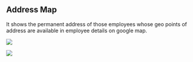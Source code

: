 ## Address Map

It shows the permanent address of those employees whose geo points of address are available in employee details on google map.

![](http://docs.risersoft.com/hrmnirvana/ImagesExt/image8_223.png)

![](http://docs.risersoft.com/hrmnirvana/ImagesExt/image8_224.jpg)
